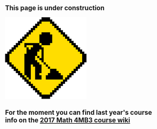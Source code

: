 ## This page is under construction

![const](images/under-construction.gif)

## For the moment you can find last year's course info on the [2017 Math 4MB3 course wiki](http://lalashan.mcmaster.ca/theobio/4MB3/index.php/Main_Page)